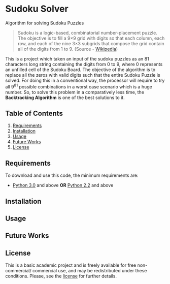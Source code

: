 # Sudoku Solver

Algorithm for solving Sudoku Puzzles

> Sudoku is a logic-based, combinatorial number-placement puzzle. The objective is to fill a 9×9 grid with digits so that each column, each row, and each of the nine 3×3 subgrids that compose the grid contain all of the digits from 1 to 9. (Source - [Wikipedia](https://en.wikipedia.org/wiki/Sudoku))

This is a project which taken an input of the sudoku puzzles as an 81 characters long string containing the digits from 0 to 9, where 0 represents an unfilled cell of the Sudoku Board. The objective of the algorithm is to replace all the zeros with valid digits such that the entire Sudoku Puzzle is solved. For doing this in a conventional way, the processor will require to try all 9<sup>81</sup> possible combinations in a worst case scenario which is a huge number. So, to solve this problem in a comparatively less time, the **Backtracking Algorithm** is one of the best solutions to it. 

## Table of Contents

1. [Requirements](#requirements)
2. [Installation](#installation)
3. [Usage](#usage)
4. [Future Works](#future-works)
5. [License](#license)

## Requirements

To download and use this code, the minimum requirements are:

* [Python 3.0](https://www.python.org/download/releases/3.0/) and above **OR** [Python 2.2](https://www.python.org/download/releases/2.2/) and above

## Installation

## Usage

## Future Works

## License

This is a basic academic project and is freely available for free non-commercial/ commercial use, and may be redistributed under these conditions. Please, see the [license](./LICENSE) for further details.
